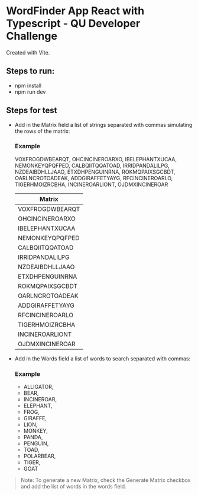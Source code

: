 # WordFinder App React with Typescript - QU Developer Challenge
Created with Vite.

## Steps to run:

- npm install
- npm run dev

## Steps for test

- Add in the Matrix field a list of strings separated with commas simulating the rows of the matrix:
  ### Example
  VOXFROGDWBEARQT,
  OHCINCINEROARXO,
  IBELEPHANTXUCAA,
  NEMONKEYQPQFPED,
  CALBQIITQQATOAD,
  IRRIDPANDALILPG,
  NZDEAIBDHLLJAAO,
  ETXDHPENGUINRNA,
  ROKMQPAIXSGCBDT,
  OARLNCROTOADEAK,
  ADDGIRAFFETYAYG,
  RFCINCINEROARLO,
  TIGERHMOIZRCBHA,
  INCINEROARLIONT,
  OJDMXINCINEROAR

  |     Matrix     |
  | -------------- |
  | VOXFROGDWBEARQT|
  | OHCINCINEROARXO|
  | IBELEPHANTXUCAA|
  | NEMONKEYQPQFPED|
  | CALBQIITQQATOAD|
  | IRRIDPANDALILPG|
  | NZDEAIBDHLLJAAO|
  | ETXDHPENGUINRNA|
  | ROKMQPAIXSGCBDT|
  | OARLNCROTOADEAK|
  | ADDGIRAFFETYAYG|
  | RFCINCINEROARLO|
  | TIGERHMOIZRCBHA|
  | INCINEROARLIONT|
  | OJDMXINCINEROAR|

  
- Add in the Words field a list of words to search separated with commas:
  ### Example
  * ALLIGATOR,
  * BEAR,
  * INCINEROAR,
  * ELEPHANT,
  * FROG,
  * GIRAFFE,
  * LION,
  * MONKEY,
  * PANDA,
  * PENGUIN,
  * TOAD,
  * POLARBEAR,
  * TIGER,
  * GOAT
    
> Note: To generate a new Matrix, check the Generate Matrix checkbox and add the list of words in the words field.
  
